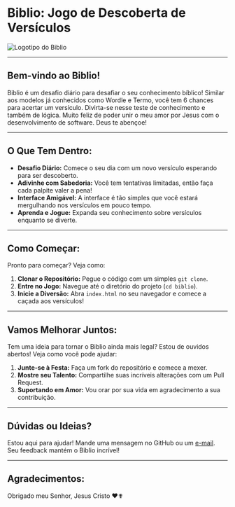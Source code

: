 # Biblio: Jogo de Descoberta de Versículos

![Logotipo do Biblio](https://i.imgur.com/eX0Hhtx.png)

---

## Bem-vindo ao Biblio!

Biblio é um desafio diário para desafiar o seu conhecimento bíblico! Similar aos modelos já conhecidos como Wordle e Termo, você tem 6 chances para acertar um versículo. Divirta-se nesse teste de conhecimento e também de lógica. Muito feliz de poder unir o meu amor por Jesus com o desenvolvimento de software. Deus te abençoe!

---

## O Que Tem Dentro:

- **Desafio Diário:** Comece o seu dia com um novo versículo esperando para ser descoberto.
- **Adivinhe com Sabedoria:** Você tem tentativas limitadas, então faça cada palpite valer a pena!
- **Interface Amigável:** A interface é tão simples que você estará mergulhando nos versículos em pouco tempo.
- **Aprenda e Jogue:** Expanda seu conhecimento sobre versículos enquanto se diverte.

---

## Como Começar:

Pronto para começar? Veja como:

1. **Clonar o Repositório:** Pegue o código com um simples `git clone`.
2. **Entre no Jogo:** Navegue até o diretório do projeto (`cd biblio`).
3. **Inicie a Diversão:** Abra `index.html` no seu navegador e comece a caçada aos versículos!

---

## Vamos Melhorar Juntos:

Tem uma ideia para tornar o Biblio ainda mais legal? Estou de ouvidos abertos! Veja como você pode ajudar:

1. **Junte-se à Festa:** Faça um fork do repositório e comece a mexer.
2. **Mostre seu Talento:** Compartilhe suas incríveis alterações com um Pull Request.
3. **Suportando em Amor:** Vou orar por sua vida em agradecimento a sua contribuição.

---

## Dúvidas ou Ideias?

Estou aqui para ajudar! Mande uma mensagem no GitHub ou um [e-mail](luc.cristovam10@gmail.com.). Seu feedback mantém o Biblio incrível!

---

## Agradecimentos:

Obrigado meu Senhor, Jesus Cristo ❤✟
